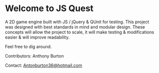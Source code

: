 # Welcome to JS Quest
A 2D game engine built with JS / jQuery & QUnit for testing. This project was designed with best standards in mind and modular design. These concepts will allow the project to scale, it will make testing & modifications easier & will improve readability.

Feel free to dig around.

Contributors:
Anthony Burton

Contact:
Antonburton36@hotmail.com
